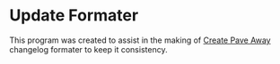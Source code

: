 # Update Formater
This program was created to assist in the making of [Create Pave Away](https://www.curseforge.com/minecraft/modpacks/create-pave-away) changelog formater to keep it consistency.